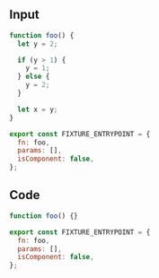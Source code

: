 
## Input

```javascript
function foo() {
  let y = 2;

  if (y > 1) {
    y = 1;
  } else {
    y = 2;
  }

  let x = y;
}

export const FIXTURE_ENTRYPOINT = {
  fn: foo,
  params: [],
  isComponent: false,
};

```

## Code

```javascript
function foo() {}

export const FIXTURE_ENTRYPOINT = {
  fn: foo,
  params: [],
  isComponent: false,
};

```
      